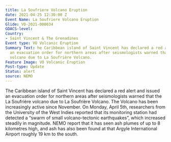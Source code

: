 ```yaml
---
title: La Soufriere Volcano Eruption
date: 2021-04-25 12:30:00 Z
Event Name: La Soufriere Volcano Eruption
Glide: VO-2021-000034
GDACS-level: 
Country:
- Saint Vincent & The Grenadines
Event type: VO Volcanic Eruption
Summary Text: he Caribbean island of Saint Vincent has declared a red alert and issued
  an evacuation order for northern areas after seismologists warned that the La Soufrière
  volcano due to La Soufrière Volcano.
Feature Image: VO Volcanic Eruption
Post-type: Update
Status: alert
source: NEMO
---
```


The Caribbean island of Saint Vincent has declared a red alert and issued an evacuation order for northern areas after seismologists warned that the La Soufrière volcano due to La Soufrière Volcano. The Volcano has been increasingly active since November. On Monday, April 5th, researchers from the University of the West Indies reported that its monitoring station had detected a “swarm of small volcano-tectonic earthquakes”, which increased steadily in magnitude. NEMO report that it has seen ash plumes of up to 8 kilometres high, and ash has also been found at that Argyle International Airport roughly 19 km to the south.
